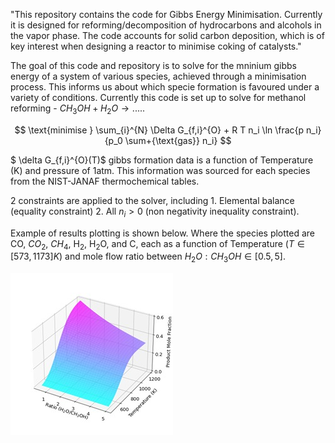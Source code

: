 "This repository contains the code for Gibbs Energy Minimisation.
Currently it is designed for reforming/decomposition of hydrocarbons and 
alcohols in the vapor phase. The code accounts for solid carbon deposition, 
which is of key interest when designing a reactor to minimise coking of 
catalysts." 

The goal of this code and repository is to solve for the mninium gibbs energy of a system of various species, achieved through a minimisation process. This informs us about which specie formation is favoured under a variety of conditions. Currently this code is set up to solve for methanol reforming - $CH_{3}OH+H_{2}O \rightarrow .....$

$$
\text{minimise } \sum_{i}^{N} \Delta G_{f,i}^{O} + R T n_i \ln \frac{p n_i}{p_0 \sum+{\text{gas}} n_i}
$$

$ \delta G_{f,i}^{O}(T)$ gibbs formation data is a function of Temperature (K) and pressure of 1atm. This information was sourced for each species from the NIST-JANAF thermochemical tables. 

2 constraints are applied to the solver, including 1. Elemental balance (equality constraint) 2. All $n_i >0$ (non negativity inequality constraint).

Example of results plotting is shown below. Where the species plotted are CO, $CO_2$, $CH_4$, H$_2$, H$_2$O, and C, each as a function of Temperature ($T \in [573, 1173 ]K$) and mole flow ratio between $H_2O:CH_3OH \in [0.5, 5]$. 


![CO Product Mole Fraction](IMAGES/CO_Gibbs_mini.jpg)